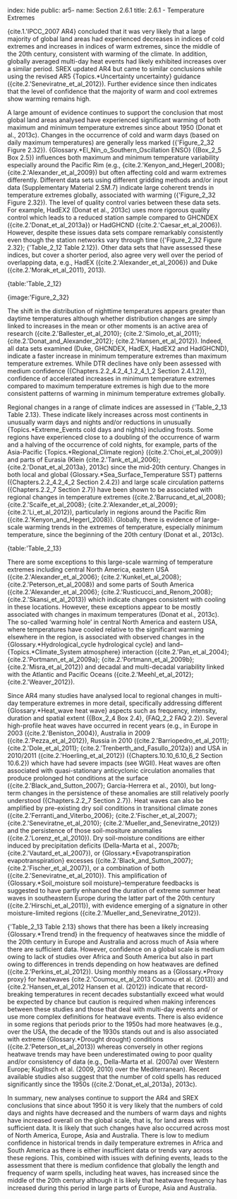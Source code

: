 index: hide
public: ar5-
name: Section 2.6.1
title: 2.6.1 - Temperature Extremes

{cite.1.'IPCC_2007 AR4} concluded that it was very likely that a large majority of global land areas had experienced decreases in indices of cold extremes and increases in indices of warm extremes, since the middle of the 20th century, consistent with warming of the climate. In addition, globally averaged multi-day heat events had likely exhibited increases over a similar period. SREX updated AR4 but came to similar conclusions while using the revised AR5 {Topics.*Uncertainty uncertainty} guidance ({cite.2.'Seneviratne_et_al_2012}). Further evidence since then indicates that the level of confidence that the majority of warm and cool extremes show warming remains high.

A large amount of evidence continues to support the conclusion that most global land areas analysed have experienced significant warming of both maximum and minimum temperature extremes since about 1950 (Donat et al., 2013c). Changes in the occurrence of cold and warm days (based on daily maximum temperatures) are generally less marked ({'Figure_2_32 Figure 2.32}). {Glossary.*El_Nin_o_Southern_Oscillation ENSO} ({Box_2_5 Box 2.5}) influences both maximum and minimum temperature variability especially around the Pacific Rim (e.g., {cite.2.'Kenyon_and_Hegerl_2008}; {cite.2.'Alexander_et_al_2009}) but often affecting cold and warm extremes differently. Different data sets using different gridding methods and/or input data (Supplementary Material 2.SM.7) indicate large coherent trends in temperature extremes globally, associated with warming ({'Figure_2_32 Figure 2.32}). The level of quality control varies between these data sets. For example, HadEX2 (Donat et al., 2013c) uses more rigorous quality control which leads to a reduced station sample compared to GHCNDEX ({cite.2.'Donat_et_al_2013a}) or HadGHCND ({cite.2.'Caesar_et_al_2006}). However, despite these issues data sets compare remarkably consistently even though the station networks vary through time ({'Figure_2_32 Figure 2.32}; {'Table_2_12 Table 2.12}). Other data sets that have assessed these indices, but cover a shorter period, also agree very well over the period of overlapping data, e.g., HadEX ({cite.2.'Alexander_et_al_2006}) and Duke ({cite.2.'Morak_et_al_2011}, 2013).

{table:'Table_2_12}

{image:'Figure_2_32}

The shift in the distribution of nighttime temperatures appears greater than daytime temperatures although whether distribution changes are simply linked to increases in the mean or other moments is an active area of research ({cite.2.'Ballester_et_al_2010}; {cite.2.'Simolo_et_al_2011}; {cite.2.'Donat_and_Alexander_2012}; {cite.2.'Hansen_et_al_2012}). Indeed, all data sets examined (Duke, GHCNDEX, HadEX, HadEX2 and HadGHCND), indicate a faster increase in minimum temperature extremes than maximum temperature extremes. While DTR declines have only been assessed with medium confidence ({Chapters.2.2_4.2_4_1.2_4_1_2 Section 2.4.1.2}), confidence of accelerated increases in minimum temperature extremes compared to maximum temperature extremes is high due to the more consistent patterns of warming in minimum temperature extremes globally.

Regional changes in a range of climate indices are assessed in {'Table_2_13 Table 2.13}. These indicate likely increases across most continents in unusually warm days and nights and/or reductions in unusually {Topics.*Extreme_Events cold days and nights} including frosts. Some regions have experienced close to a doubling of the occurrence of warm and a halving of the occurrence of cold nights, for example, parts of the Asia-Pacific {Topics.*Regional_Climate region} ({cite.2.'Choi_et_al_2009}) and parts of Eurasia (Klein {cite.2.'Tank_et_al_2006}; {cite.2.'Donat_et_al_2013a}, 2013c) since the mid-20th century. Changes in both local and global {Glossary.*Sea_Surface_Temperature SST} patterns ({Chapters.2.2_4.2_4_2 Section 2.4.2}) and large scale circulation patterns ({Chapters.2.2_7 Section 2.7}) have been shown to be associated with regional changes in temperature extremes ({cite.2.'Barrucand_et_al_2008}; {cite.2.'Scaife_et_al_2008}; {cite.2.'Alexander_et_al_2009}; {cite.2.'Li_et_al_2012}), particularly in regions around the Pacific Rim ({cite.2.'Kenyon_and_Hegerl_2008}). Globally, there is evidence of large-scale warming trends in the extremes of temperature, especially minimum temperature, since the beginning of the 20th century (Donat et al., 2013c).

{table:'Table_2_13}

There are some exceptions to this large-scale warming of temperature extremes including central North America, eastern USA ({cite.2.'Alexander_et_al_2006}; {cite.2.'Kunkel_et_al_2008}; {cite.2.'Peterson_et_al_2008}) and some parts of South America ({cite.2.'Alexander_et_al_2006}; {cite.2.'Rusticucci_and_Renom_2008}; {cite.2.'Skansi_et_al_2013}) which indicate changes consistent with cooling in these locations. However, these exceptions appear to be mostly associated with changes in maximum temperatures (Donat et al., 2013c). The so-called ‘warming hole’ in central North America and eastern USA, where temperatures have cooled relative to the significant warming elsewhere in the region, is associated with observed changes in the {Glossary.*Hydrological_cycle hydrological cycle} and land–{Topics.*Climate_System atmosphere} interaction ({cite.2.'Pan_et_al_2004}; {cite.2.'Portmann_et_al_2009a}; {cite.2.'Portmann_et_al_2009b}; {cite.2.'Misra_et_al_2012}) and decadal and multi-decadal variability linked with the Atlantic and Pacific Oceans ({cite.2.'Meehl_et_al_2012}; {cite.2.'Weaver_2012}).

Since AR4 many studies have analysed local to regional changes in multi-day temperature extremes in more detail, specifically addressing different {Glossary.*Heat_wave heat wave} aspects such as frequency, intensity, duration and spatial extent ({Box_2_4 Box 2.4}, {FAQ_2_2 FAQ 2.2}). Several high-profile heat waves have occurred in recent years (e.g., in Europe in 2003 ({cite.2.'Beniston_2004}), Australia in 2009 ({cite.2.'Pezza_et_al_2012}), Russia in 2010 ({cite.2.'Barriopedro_et_al_2011}; {cite.2.'Dole_et_al_2011}; {cite.2.'Trenberth_and_Fasullo_2012a}) and USA in 2010/2011 ({cite.2.'Hoerling_et_al_2012}) ({Chapters.10.10_6.10_6_2 Section 10.6.2}) which have had severe impacts (see WGII). Heat waves are often associated with quasi-stationary anticyclonic circulation anomalies that produce prolonged hot conditions at the surface ({cite.2.'Black_and_Sutton_2007}; Garcia-Herrera et al., 2010), but long-term changes in the persistence of these anomalies are still relatively poorly understood ({Chapters.2.2_7 Section 2.7}). Heat waves can also be amplified by pre-existing dry soil conditions in transitional climate zones ({cite.2.'Ferranti_and_Viterbo_2006}; {cite.2.'Fischer_et_al_2007}; {cite.2.'Seneviratne_et_al_2010}; {cite.2.'Mueller_and_Seneviratne_2012}) and the persistence of those soil-mositure anomalies ({cite.2.'Lorenz_et_al_2010}). Dry soil-moisture conditions are either induced by precipitation deficits (Della-Marta et al., 2007b; {cite.2.'Vautard_et_al_2007}), or {Glossary.*Evapotranspiration evapotranspiration} excesses ({cite.2.'Black_and_Sutton_2007}; {cite.2.'Fischer_et_al_2007}), or a combination of both ({cite.2.'Seneviratne_et_al_2010}). This amplification of {Glossary.*Soil_moisture soil moisture}–temperature feedbacks is suggested to have partly enhanced the duration of extreme summer heat waves in southeastern Europe during the latter part of the 20th century ({cite.2.'Hirschi_et_al_2011}), with evidence emerging of a signature in other moisture-limited regions ({cite.2.'Mueller_and_Seneviratne_2012}).

{'Table_2_13 Table 2.13} shows that there has been a likely increasing {Glossary.*Trend trend} in the frequency of heatwaves since the middle of the 20th century in Europe and Australia and across much of Asia where there are sufficient data. However, confidence on a global scale is medium owing to lack of studies over Africa and South America but also in part owing to differences in trends depending on how heatwaves are defined ({cite.2.'Perkins_et_al_2012}). Using monthly means as a {Glossary.*Proxy proxy} for heatwaves {cite.2.'Coumou_et_al_2013 Coumou et al. (2013)} and {cite.2.'Hansen_et_al_2012 Hansen et al. (2012)} indicate that record-breaking temperatures in recent decades substantially exceed what would be expected by chance but caution is required when making inferences between these studies and those that deal with multi-day events and/ or use more complex definitions for heatwave events. There is also evidence in some regions that periods prior to the 1950s had more heatwaves (e.g., over the USA, the decade of the 1930s stands out and is also associated with extreme {Glossary.*Drought drought} conditions ({cite.2.'Peterson_et_al_2013}) whereas conversely in other regions heatwave trends may have been underestimated owing to poor quality and/or consistency of data (e.g., Della-Marta et al. (2007a) over Western Europe; Kuglitsch et al. (2009, 2010) over the Mediterranean). Recent available studies also suggest that the number of cold spells has reduced significantly since the 1950s ({cite.2.'Donat_et_al_2013a}, 2013c).

In summary, new analyses continue to support the AR4 and SREX conclusions that since about 1950 it is very likely that the numbers of cold days and nights have decreased and the numbers of warm days and nights have increased overall on the global scale, that is, for land areas with sufficient data. It is likely that such changes have also occurred across most of North America, Europe, Asia and Australia. There is low to medium confidence in historical trends in daily temperature extremes in Africa and South America as there is either insufficient data or trends vary across these regions. This, combined with issues with defining events, leads to the assessment that there is medium confidence that globally the length and frequency of warm spells, including heat waves, has increased since the middle of the 20th century although it is likely that heatwave frequency has increased during this period in large parts of Europe, Asia and Australia.
